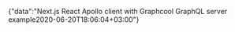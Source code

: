{"data":"Next.js React Apollo client with Graphcool GraphQL server example2020-06-20T18:06:04+03:00"}

